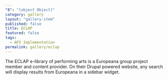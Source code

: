 ```yaml
---
"8": "[object Object]"
category: gallery
layout: "gallery-item"
published: false
title: ECLAP
featured: false
tags: 
  - API Implementation
permalink: gallery/eclap
---
```


The ECLAP e-library of performing arts is a Europeana group project member and content provider. On their Drupal powered website, any search will display results from Europeana in a sidebar widget.